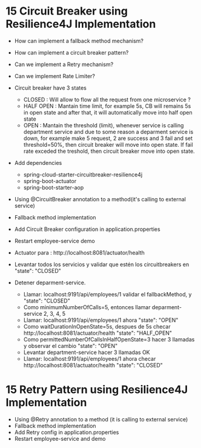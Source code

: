 # 15 Circuit Breaker using Resilience4J Implementation

- How can implement a fallback method mechanism?
- How can implement a circuit breaker pattern?
- Can we implement a Retry mechanism?
- Can we implement Rate Limiter?

- Circuit breaker have 3 states
  - CLOSED : Will allow to flow all the request from one microservice ?
  - HALF OPEN : Mantain time limit, for example 5s, CB will remains 5s in open state and after that, it 
    will automatically move into half open state
  - OPEN : Mantain the threshold (limit), whenever service is calling department service and due
    to some reason a deparment service is down, for example make 5 request, 2 are success
    and 3 fail and set threshold=50%, then circuit breaker will move into open state.
    If fail rate exceded the treshold, then circuit breaker move into open state.


- Add dependencies
  - spring-cloud-starter-circuitbreaker-resilience4j
  - spring-boot-actuator
  - spring-boot-starter-aop

- Using @CircuitBreaker annotation to a method(it's calling to external service)
- Fallback method implementation
- Add Circuit Breaker configuration in application.properties
- Restart employee-service demo

- Actuator para : http://localhost:8081/actuator/health
- Levantar todos los servicios y validar que estén los circuitbreakers en "state": "CLOSED"
- Detener deparment-service.
  - Llamar: localhost:9191/api/employees/1 validar el fallbackMethod, y "state": "CLOSED"
  - Como minimumNumberOfCalls=5, entonces llamar deparment-service 2, 3, 4, 5
  - Llamar: localhost:9191/api/employees/1 ahora "state": "OPEN"
  - Como waitDurationInOpenState=5s, despues de 5s checar http://localhost:8081/actuator/health  "state": "HALF_OPEN"
  - Como permittedNumberOfCallsInHalfOpenState=3 hacer 3 llamadas y observar el cambio "state": "OPEN"
  - Levantar department-service hacer 3 llamadas OK
  - Llamar: localhost:9191/api/employees/1 ahora checar http://localhost:8081/actuator/health "state": "CLOSED"


# 15 Retry Pattern using Resilience4J Implementation
- Using @Retry annotation to a method (it is calling to external service)
- Fallback method implementation
- Add Retry config in application.properties
- Restart employee-service and demo